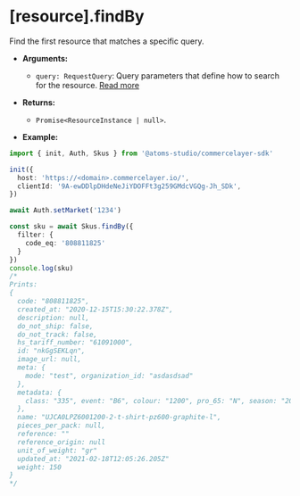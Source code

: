 # [resource].findBy

Find the first resource that matches a specific query.

- **Arguments:**

  - `query: RequestQuery`: Query parameters that define how to search for the resource. [Read more](/api/request-query)

- **Returns:**

  - `Promise<ResourceInstance | null>`.

- **Example:**

```ts
import { init, Auth, Skus } from '@atoms-studio/commercelayer-sdk'

init({
  host: 'https://<domain>.commercelayer.io/',
  clientId: '9A-ewDDlpDHdeNeJiYDOFFt3g259GMdcVGQg-Jh_SDk', 
})

await Auth.setMarket('1234')

const sku = await Skus.findBy({
  filter: {
    code_eq: '808811825'
  }
})
console.log(sku)
/*
Prints:
{
  code: "808811825",
  created_at: "2020-12-15T15:30:22.378Z",
  description: null,
  do_not_ship: false,
  do_not_track: false,
  hs_tariff_number: "61091000",
  id: "nkGgSEKLqn",
  image_url: null,
  meta: {
    mode: "test", organization_id: "asdasdsad"
  },
  metadata: {
    class: "335", event: "B6", colour: "1200", pro_65: "N", season: "20193",
  },
  name: "UJCA0LPZ6001200-2-t-shirt-pz600-graphite-l",
  pieces_per_pack: null,
  reference: ""
  reference_origin: null
  unit_of_weight: "gr"
  updated_at: "2021-02-18T12:05:26.205Z"
  weight: 150
}
*/
```
